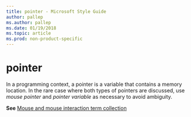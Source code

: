 ```yaml
---
title: pointer - Microsoft Style Guide
author: pallep
ms.author: pallep
ms.date: 01/19/2018
ms.topic: article
ms.prod: non-product-specific
---
```


# pointer

In
a programming context, a pointer is a variable that contains a memory
location. In the rare case where both types of pointers are discussed,
use *mouse pointer* and *pointer variable* as necessary to avoid ambiguity.

**See** [Mouse and mouse interaction term collection](~/a-z-word-list-term-collections/term-collections/mouse-mouse-interaction-terms.md)
